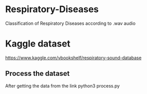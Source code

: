 # Respiratory-Diseases
Classification of Respiratory Diseases according to .wav audio

# Kaggle dataset
https://www.kaggle.com/vbookshelf/respiratory-sound-database

## Process the dataset
After getting the data from the link
python3 process.py
